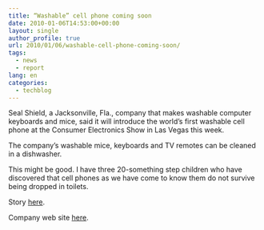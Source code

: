 ```yaml
---
title: “Washable” cell phone coming soon
date: 2010-01-06T14:53:00+00:00
layout: single
author_profile: true
url: 2010/01/06/washable-cell-phone-coming-soon/
tags:
  - news
  - report
lang: en
categories: 
  - techblog
---
```

Seal Shield, a Jacksonville, Fla., company that makes washable computer keyboards and mice, said it will introduce the world’s first washable cell phone at the Consumer Electronics Show in Las Vegas this week.

The company’s washable mice, keyboards and TV remotes can be cleaned in a dishwasher.

This might be good. I have three 20-something step children who have discovered that cell phones as we have come to know them do not survive being dropped in toilets.

Story [here](http://jacksonville.com/business/2010-01-05/story/washable_cell_phone_introduced_by_jacksonville_based_company).

Company web site [here](http://www.sealshield.com/about.htm).